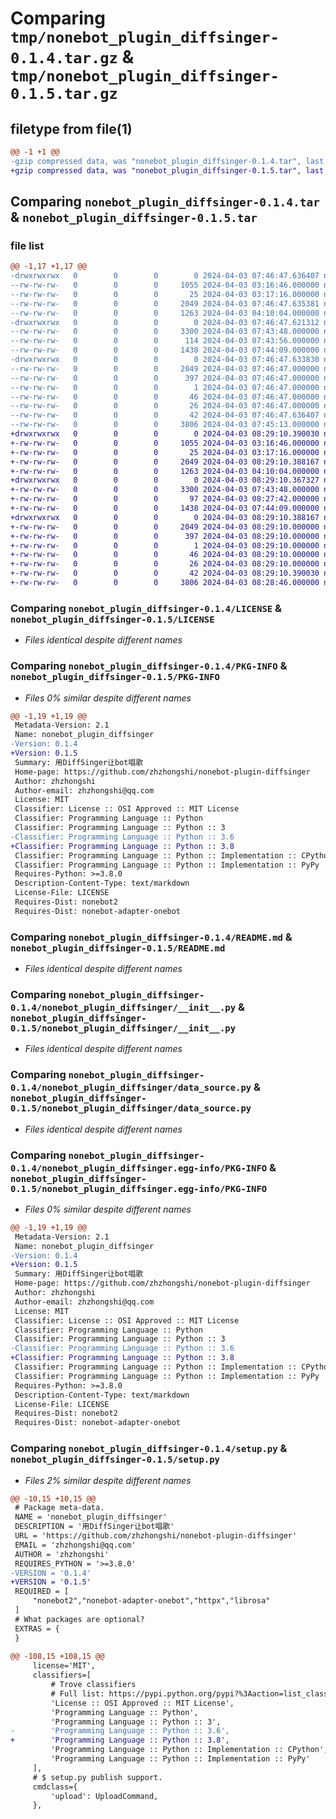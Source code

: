# Comparing `tmp/nonebot_plugin_diffsinger-0.1.4.tar.gz` & `tmp/nonebot_plugin_diffsinger-0.1.5.tar.gz`

## filetype from file(1)

```diff
@@ -1 +1 @@
-gzip compressed data, was "nonebot_plugin_diffsinger-0.1.4.tar", last modified: Wed Apr  3 07:46:47 2024, max compression
+gzip compressed data, was "nonebot_plugin_diffsinger-0.1.5.tar", last modified: Wed Apr  3 08:29:10 2024, max compression
```

## Comparing `nonebot_plugin_diffsinger-0.1.4.tar` & `nonebot_plugin_diffsinger-0.1.5.tar`

### file list

```diff
@@ -1,17 +1,17 @@
-drwxrwxrwx   0        0        0        0 2024-04-03 07:46:47.636407 nonebot_plugin_diffsinger-0.1.4/
--rw-rw-rw-   0        0        0     1055 2024-04-03 03:16:46.000000 nonebot_plugin_diffsinger-0.1.4/LICENSE
--rw-rw-rw-   0        0        0       25 2024-04-03 03:17:16.000000 nonebot_plugin_diffsinger-0.1.4/MANIFEST.in
--rw-rw-rw-   0        0        0     2049 2024-04-03 07:46:47.635381 nonebot_plugin_diffsinger-0.1.4/PKG-INFO
--rw-rw-rw-   0        0        0     1263 2024-04-03 04:10:04.000000 nonebot_plugin_diffsinger-0.1.4/README.md
-drwxrwxrwx   0        0        0        0 2024-04-03 07:46:47.621312 nonebot_plugin_diffsinger-0.1.4/nonebot_plugin_diffsinger/
--rw-rw-rw-   0        0        0     3300 2024-04-03 07:43:48.000000 nonebot_plugin_diffsinger-0.1.4/nonebot_plugin_diffsinger/__init__.py
--rw-rw-rw-   0        0        0      114 2024-04-03 07:43:56.000000 nonebot_plugin_diffsinger-0.1.4/nonebot_plugin_diffsinger/config.py
--rw-rw-rw-   0        0        0     1438 2024-04-03 07:44:09.000000 nonebot_plugin_diffsinger-0.1.4/nonebot_plugin_diffsinger/data_source.py
-drwxrwxrwx   0        0        0        0 2024-04-03 07:46:47.633830 nonebot_plugin_diffsinger-0.1.4/nonebot_plugin_diffsinger.egg-info/
--rw-rw-rw-   0        0        0     2049 2024-04-03 07:46:47.000000 nonebot_plugin_diffsinger-0.1.4/nonebot_plugin_diffsinger.egg-info/PKG-INFO
--rw-rw-rw-   0        0        0      397 2024-04-03 07:46:47.000000 nonebot_plugin_diffsinger-0.1.4/nonebot_plugin_diffsinger.egg-info/SOURCES.txt
--rw-rw-rw-   0        0        0        1 2024-04-03 07:46:47.000000 nonebot_plugin_diffsinger-0.1.4/nonebot_plugin_diffsinger.egg-info/dependency_links.txt
--rw-rw-rw-   0        0        0       46 2024-04-03 07:46:47.000000 nonebot_plugin_diffsinger-0.1.4/nonebot_plugin_diffsinger.egg-info/requires.txt
--rw-rw-rw-   0        0        0       26 2024-04-03 07:46:47.000000 nonebot_plugin_diffsinger-0.1.4/nonebot_plugin_diffsinger.egg-info/top_level.txt
--rw-rw-rw-   0        0        0       42 2024-04-03 07:46:47.636407 nonebot_plugin_diffsinger-0.1.4/setup.cfg
--rw-rw-rw-   0        0        0     3806 2024-04-03 07:45:13.000000 nonebot_plugin_diffsinger-0.1.4/setup.py
+drwxrwxrwx   0        0        0        0 2024-04-03 08:29:10.390030 nonebot_plugin_diffsinger-0.1.5/
+-rw-rw-rw-   0        0        0     1055 2024-04-03 03:16:46.000000 nonebot_plugin_diffsinger-0.1.5/LICENSE
+-rw-rw-rw-   0        0        0       25 2024-04-03 03:17:16.000000 nonebot_plugin_diffsinger-0.1.5/MANIFEST.in
+-rw-rw-rw-   0        0        0     2049 2024-04-03 08:29:10.388167 nonebot_plugin_diffsinger-0.1.5/PKG-INFO
+-rw-rw-rw-   0        0        0     1263 2024-04-03 04:10:04.000000 nonebot_plugin_diffsinger-0.1.5/README.md
+drwxrwxrwx   0        0        0        0 2024-04-03 08:29:10.367327 nonebot_plugin_diffsinger-0.1.5/nonebot_plugin_diffsinger/
+-rw-rw-rw-   0        0        0     3300 2024-04-03 07:43:48.000000 nonebot_plugin_diffsinger-0.1.5/nonebot_plugin_diffsinger/__init__.py
+-rw-rw-rw-   0        0        0       97 2024-04-03 08:27:42.000000 nonebot_plugin_diffsinger-0.1.5/nonebot_plugin_diffsinger/config.py
+-rw-rw-rw-   0        0        0     1438 2024-04-03 07:44:09.000000 nonebot_plugin_diffsinger-0.1.5/nonebot_plugin_diffsinger/data_source.py
+drwxrwxrwx   0        0        0        0 2024-04-03 08:29:10.388167 nonebot_plugin_diffsinger-0.1.5/nonebot_plugin_diffsinger.egg-info/
+-rw-rw-rw-   0        0        0     2049 2024-04-03 08:29:10.000000 nonebot_plugin_diffsinger-0.1.5/nonebot_plugin_diffsinger.egg-info/PKG-INFO
+-rw-rw-rw-   0        0        0      397 2024-04-03 08:29:10.000000 nonebot_plugin_diffsinger-0.1.5/nonebot_plugin_diffsinger.egg-info/SOURCES.txt
+-rw-rw-rw-   0        0        0        1 2024-04-03 08:29:10.000000 nonebot_plugin_diffsinger-0.1.5/nonebot_plugin_diffsinger.egg-info/dependency_links.txt
+-rw-rw-rw-   0        0        0       46 2024-04-03 08:29:10.000000 nonebot_plugin_diffsinger-0.1.5/nonebot_plugin_diffsinger.egg-info/requires.txt
+-rw-rw-rw-   0        0        0       26 2024-04-03 08:29:10.000000 nonebot_plugin_diffsinger-0.1.5/nonebot_plugin_diffsinger.egg-info/top_level.txt
+-rw-rw-rw-   0        0        0       42 2024-04-03 08:29:10.390030 nonebot_plugin_diffsinger-0.1.5/setup.cfg
+-rw-rw-rw-   0        0        0     3806 2024-04-03 08:28:46.000000 nonebot_plugin_diffsinger-0.1.5/setup.py
```

### Comparing `nonebot_plugin_diffsinger-0.1.4/LICENSE` & `nonebot_plugin_diffsinger-0.1.5/LICENSE`

 * *Files identical despite different names*

### Comparing `nonebot_plugin_diffsinger-0.1.4/PKG-INFO` & `nonebot_plugin_diffsinger-0.1.5/PKG-INFO`

 * *Files 0% similar despite different names*

```diff
@@ -1,19 +1,19 @@
 Metadata-Version: 2.1
 Name: nonebot_plugin_diffsinger
-Version: 0.1.4
+Version: 0.1.5
 Summary: 用DiffSinger让bot唱歌
 Home-page: https://github.com/zhzhongshi/nonebot-plugin-diffsinger
 Author: zhzhongshi
 Author-email: zhzhongshi@qq.com
 License: MIT
 Classifier: License :: OSI Approved :: MIT License
 Classifier: Programming Language :: Python
 Classifier: Programming Language :: Python :: 3
-Classifier: Programming Language :: Python :: 3.6
+Classifier: Programming Language :: Python :: 3.8
 Classifier: Programming Language :: Python :: Implementation :: CPython
 Classifier: Programming Language :: Python :: Implementation :: PyPy
 Requires-Python: >=3.8.0
 Description-Content-Type: text/markdown
 License-File: LICENSE
 Requires-Dist: nonebot2
 Requires-Dist: nonebot-adapter-onebot
```

### Comparing `nonebot_plugin_diffsinger-0.1.4/README.md` & `nonebot_plugin_diffsinger-0.1.5/README.md`

 * *Files identical despite different names*

### Comparing `nonebot_plugin_diffsinger-0.1.4/nonebot_plugin_diffsinger/__init__.py` & `nonebot_plugin_diffsinger-0.1.5/nonebot_plugin_diffsinger/__init__.py`

 * *Files identical despite different names*

### Comparing `nonebot_plugin_diffsinger-0.1.4/nonebot_plugin_diffsinger/data_source.py` & `nonebot_plugin_diffsinger-0.1.5/nonebot_plugin_diffsinger/data_source.py`

 * *Files identical despite different names*

### Comparing `nonebot_plugin_diffsinger-0.1.4/nonebot_plugin_diffsinger.egg-info/PKG-INFO` & `nonebot_plugin_diffsinger-0.1.5/nonebot_plugin_diffsinger.egg-info/PKG-INFO`

 * *Files 0% similar despite different names*

```diff
@@ -1,19 +1,19 @@
 Metadata-Version: 2.1
 Name: nonebot_plugin_diffsinger
-Version: 0.1.4
+Version: 0.1.5
 Summary: 用DiffSinger让bot唱歌
 Home-page: https://github.com/zhzhongshi/nonebot-plugin-diffsinger
 Author: zhzhongshi
 Author-email: zhzhongshi@qq.com
 License: MIT
 Classifier: License :: OSI Approved :: MIT License
 Classifier: Programming Language :: Python
 Classifier: Programming Language :: Python :: 3
-Classifier: Programming Language :: Python :: 3.6
+Classifier: Programming Language :: Python :: 3.8
 Classifier: Programming Language :: Python :: Implementation :: CPython
 Classifier: Programming Language :: Python :: Implementation :: PyPy
 Requires-Python: >=3.8.0
 Description-Content-Type: text/markdown
 License-File: LICENSE
 Requires-Dist: nonebot2
 Requires-Dist: nonebot-adapter-onebot
```

### Comparing `nonebot_plugin_diffsinger-0.1.4/setup.py` & `nonebot_plugin_diffsinger-0.1.5/setup.py`

 * *Files 2% similar despite different names*

```diff
@@ -10,15 +10,15 @@
 # Package meta-data.
 NAME = 'nonebot_plugin_diffsinger'
 DESCRIPTION = '用DiffSinger让bot唱歌'
 URL = 'https://github.com/zhzhongshi/nonebot-plugin-diffsinger'
 EMAIL = 'zhzhongshi@qq.com'
 AUTHOR = 'zhzhongshi'
 REQUIRES_PYTHON = '>=3.8.0'
-VERSION = '0.1.4'
+VERSION = '0.1.5'
 REQUIRED = [
     "nonebot2","nonebot-adapter-onebot","httpx","librosa"
 ]
 # What packages are optional?
 EXTRAS = {
 }
 
@@ -108,15 +108,15 @@
     license='MIT',
     classifiers=[
         # Trove classifiers
         # Full list: https://pypi.python.org/pypi?%3Aaction=list_classifiers
         'License :: OSI Approved :: MIT License',
         'Programming Language :: Python',
         'Programming Language :: Python :: 3',
-        'Programming Language :: Python :: 3.6',
+        'Programming Language :: Python :: 3.8',
         'Programming Language :: Python :: Implementation :: CPython',
         'Programming Language :: Python :: Implementation :: PyPy'
     ],
     # $ setup.py publish support.
     cmdclass={
         'upload': UploadCommand,
     },
```

